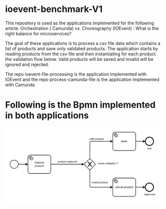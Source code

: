 # ioevent-benchmark-V1

This repository is used as the applications implemented for the following article: Orchestration ( Camunda) vs. Choreography (IOEvent) : What is the right balance for microservices?

The goal of these applications is to process a csv file data which contains a list of products and save only validated products.
The application starts by reading products from the csv file and then instantiating for each product the validation flow below. Valid products will be saved and invalid will be ignored and rejected.

The repo ioevent-file-processing is the application implemented with IOEvent and the repo process-camunda-file is the application implemented with Camunda 
# Following is the Bpmn implemented in both applications


![alt text](https://raw.githubusercontent.com/ioevent-io/ioevent-benchmark-V1/main/process-camunda-file/file-processing-exemple.jpg)

